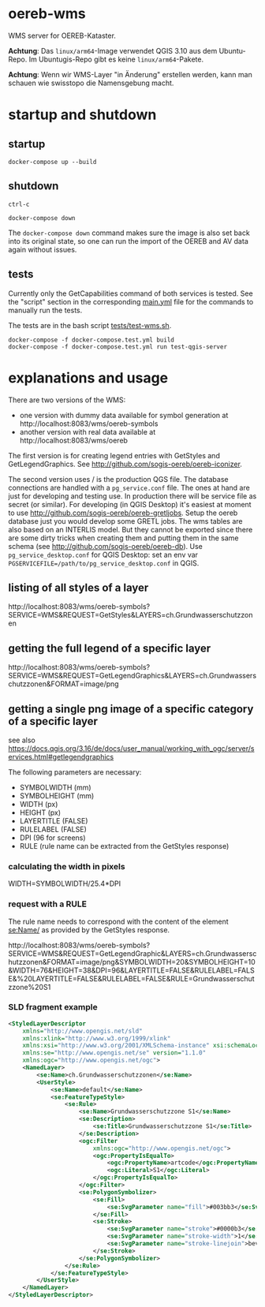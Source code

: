 # oereb-wms
WMS server for OEREB-Kataster.

**Achtung**: Das `linux/arm64`-Image verwendet QGIS 3.10 aus dem Ubuntu-Repo. Im Ubuntugis-Repo gibt es keine `linux/arm64`-Pakete.

**Achtung**: Wenn wir WMS-Layer "in Änderung" erstellen werden, kann man schauen wie swisstopo die Namensgebung macht.

# startup and shutdown

## startup
```
docker-compose up --build
```

## shutdown
```
ctrl-c
```

```
docker-compose down
```

The `docker-compose down` command makes sure the image is also set back into its original state, so one can run the import of the OEREB and AV data again without issues.

## tests
Currently only the GetCapabilities command of both services is tested. See the "script" section in the corresponding [main.yml](.github/workflows/main.yml) file for the commands to manually run the tests.

The tests are in the bash script [tests/test-wms.sh](tests/test-wms.sh).

```
docker-compose -f docker-compose.test.yml build
docker-compose -f docker-compose.test.yml run test-qgis-server
```

# explanations and usage
There are two versions of the WMS:
* one version with dummy data available for symbol generation at http://localhost:8083/wms/oereb-symbols
* another version with real data available at http://localhost:8083/wms/oereb

The first version is for creating legend entries with GetStyles and GetLegendGraphics. See http://github.com/sogis-oereb/oereb-iconizer. 

The second version uses / is the production QGS file. The database connections are handled with a `pg_service.conf` file. The ones at hand are just for developing and testing use. In production there will be service file as secret (or similar). For developing (in QGIS Desktop) it's easiest at moment to use http://github.com/sogis-oereb/oereb-gretljobs. Setup the oereb database just you would develop some GRETL jobs. The wms tables are also based on an INTERLIS model. But they cannot be exported since there are some dirty tricks when creating them and putting them in the same schema (see http://github.com/sogis-oereb/oereb-db). Use `pg_service_desktop.conf` for QGIS Desktop: set an env var `PGSERVICEFILE=/path/to/pg_service_desktop.conf` in QGIS.

## listing of all styles of a layer
http://localhost:8083/wms/oereb-symbols?SERVICE=WMS&REQUEST=GetStyles&LAYERS=ch.Grundwasserschutzzonen

## getting the full legend of a specific layer
http://localhost:8083/wms/oereb-symbols?SERVICE=WMS&REQUEST=GetLegendGraphics&LAYERS=ch.Grundwasserschutzzonen&FORMAT=image/png

## getting a single png image of a specific category of a specific layer
see also https://docs.qgis.org/3.16/de/docs/user_manual/working_with_ogc/server/services.html#getlegendgraphics

The following parameters are necessary:
* SYMBOLWIDTH (mm)
* SYMBOLHEIGHT (mm)
* WIDTH (px)
* HEIGHT (px)
* LAYERTITLE (FALSE)
* RULELABEL (FALSE)
* DPI (96 for screens)
* RULE (rule name can be extracted from the GetStyles response)

### calculating the width in pixels
WIDTH=SYMBOLWIDTH/25.4*DPI

### request with a RULE
The rule name needs to correspond with the content of the element <se:Name/> as provided by the GetStyles response.

http://localhost:8083/wms/oereb-symbols?SERVICE=WMS&REQUEST=GetLegendGraphic&LAYERS=ch.Grundwasserschutzzonen&FORMAT=image/png&SYMBOLWIDTH=20&SYMBOLHEIGHT=10&WIDTH=76&HEIGHT=38&DPI=96&LAYERTITLE=FALSE&RULELABEL=FALSE&%20LAYERTITLE=FALSE&RULELABEL=FALSE&RULE=Grundwasserschutzzone%20S1

### SLD fragment example
```xml
<StyledLayerDescriptor
    xmlns="http://www.opengis.net/sld"
    xmlns:xlink="http://www.w3.org/1999/xlink"
    xmlns:xsi="http://www.w3.org/2001/XMLSchema-instance" xsi:schemaLocation="http://www.opengis.net/sld http://schemas.opengis.net/sld/1.1.0/StyledLayerDescriptor.xsd"
    xmlns:se="http://www.opengis.net/se" version="1.1.0"
    xmlns:ogc="http://www.opengis.net/ogc">
    <NamedLayer>
        <se:Name>ch.Grundwasserschutzzonen</se:Name>
        <UserStyle>
            <se:Name>default</se:Name>
            <se:FeatureTypeStyle>
                <se:Rule>
                    <se:Name>Grundwasserschutzzone S1</se:Name>
                    <se:Description>
                        <se:Title>Grundwasserschutzzone S1</se:Title>
                    </se:Description>
                    <ogc:Filter
                        xmlns:ogc="http://www.opengis.net/ogc">
                        <ogc:PropertyIsEqualTo>
                            <ogc:PropertyName>artcode</ogc:PropertyName>
                            <ogc:Literal>S1</ogc:Literal>
                        </ogc:PropertyIsEqualTo>
                    </ogc:Filter>
                    <se:PolygonSymbolizer>
                        <se:Fill>
                            <se:SvgParameter name="fill">#003bb3</se:SvgParameter>
                        </se:Fill>
                        <se:Stroke>
                            <se:SvgParameter name="stroke">#0000b3</se:SvgParameter>
                            <se:SvgParameter name="stroke-width">1</se:SvgParameter>
                            <se:SvgParameter name="stroke-linejoin">bevel</se:SvgParameter>
                        </se:Stroke>
                    </se:PolygonSymbolizer>
                </se:Rule>
            </se:FeatureTypeStyle>
        </UserStyle>
    </NamedLayer>
</StyledLayerDescriptor>
```


